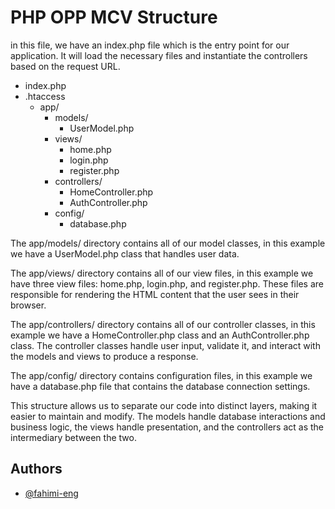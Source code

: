 
# PHP OPP MCV Structure

in this file, we have an index.php file which is the entry point for our application. It will load the necessary files and instantiate the controllers based on the request URL.

- index.php
- .htaccess
    - app/
        - models/
            - UserModel.php
        - views/
            - home.php
            - login.php
            - register.php
        - controllers/
            - HomeController.php
            - AuthController.php
        - config/
            - database.php
        

The app/models/ directory contains all of our model classes, in this example we have a UserModel.php class that handles user data.

The app/views/ directory contains all of our view files, in this example we have three view files: home.php, login.php, and register.php. These files are responsible for rendering the HTML content that the user sees in their browser.

The app/controllers/ directory contains all of our controller classes, in this example we have a HomeController.php class and an AuthController.php class. The controller classes handle user input, validate it, and interact with the models and views to produce a response.

The app/config/ directory contains configuration files, in this example we have a database.php file that contains the database connection settings.

This structure allows us to separate our code into distinct layers, making it easier to maintain and modify. The models handle database interactions and business logic, the views handle presentation, and the controllers act as the intermediary between the two.
## Authors

- [@fahimi-eng](https://www.github.com/fahimi-eng)
